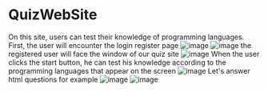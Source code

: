 # QuizWebSite
On this site, users can test their knowledge of programming languages. First, the user will encounter the login register page
![image](https://github.com/ElnurAliyev07/QuizWebSite/assets/115114253/474423dc-1fca-4cb2-9fcb-ec9bd10739ee)
![image](https://github.com/ElnurAliyev07/QuizWebSite/assets/115114253/44437bc8-2dc6-40a2-92b1-038e143de098)
the registered user will face the window of our quiz site
![image](https://github.com/ElnurAliyev07/QuizWebSite/assets/115114253/dd22825d-2327-468f-85fa-859f413d66c1)
When the user clicks the start button, he can test his knowledge according to the programming languages that appear on the screen
![image](https://github.com/ElnurAliyev07/QuizWebSite/assets/115114253/ab977140-ec2d-42bd-90b4-027cfe15ca9a)
Let's answer html questions for example
![image](https://github.com/ElnurAliyev07/QuizWebSite/assets/115114253/04c1390a-cf88-4880-bcae-f5e99d9523fa)
![image](https://github.com/ElnurAliyev07/QuizWebSite/assets/115114253/a0722bf3-3746-4dde-a2ba-a73006f2b653)
